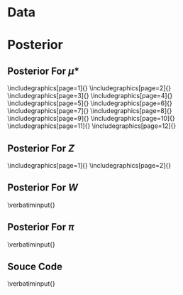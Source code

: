 # Data
[comment]: <> (%
\includegraphics[page=1]{<path-to-data>}
\includegraphics[page=2]{<path-to-data>}
\includegraphics[page=3]{<path-to-data>}
\includegraphics[page=4]{<path-to-data>}
\includegraphics[page=5]{<path-to-data>}
\includegraphics[page=6]{<path-to-data>}
\includegraphics[page=7]{<path-to-data>}
\includegraphics[page=8]{<path-to-data>}
\includegraphics[page=9]{<path-to-data>}
\includegraphics[page=10]{<path-to-data>}
\includegraphics[page=11]{<path-to-data>}
\includegraphics[page=12]{<path-to-data>}
\includegraphics[page=13]{<path-to-data>}
%)

# Posterior

## Posterior For $\mu*$
\includegraphics[page=1]{<path-to-mus>}
\includegraphics[page=2]{<path-to-mus>}
\includegraphics[page=3]{<path-to-mus>}
\includegraphics[page=4]{<path-to-mus>}
\includegraphics[page=5]{<path-to-mus>}
\includegraphics[page=6]{<path-to-mus>}
\includegraphics[page=7]{<path-to-mus>}
\includegraphics[page=8]{<path-to-mus>}
\includegraphics[page=9]{<path-to-mus>}
\includegraphics[page=10]{<path-to-mus>}
\includegraphics[page=11]{<path-to-mus>}
\includegraphics[page=12]{<path-to-mus>}

## Posterior For $Z$
\includegraphics[page=1]{<path-to-Z>}
\includegraphics[page=2]{<path-to-Z>}

## Posterior For $W$
\verbatiminput{<path-to-W>}

## Posterior For $\pi$
\verbatiminput{<path-to-pi>}

## Souce Code
\verbatiminput{<path-to-src>}

